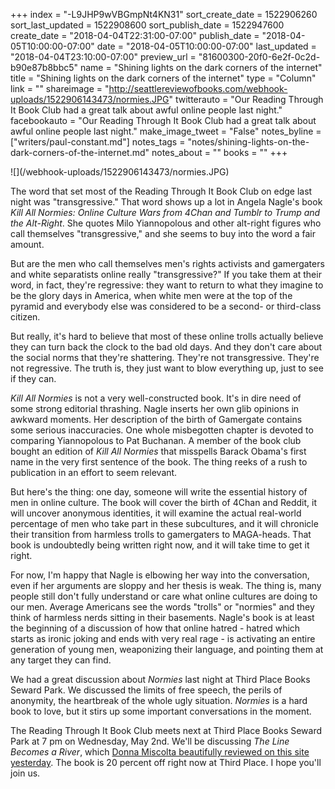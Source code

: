 +++
index = "-L9JHP9wVBGmpNt4KN31"
sort_create_date = 1522906260
sort_last_updated = 1522908600
sort_publish_date = 1522947600
create_date = "2018-04-04T22:31:00-07:00"
publish_date = "2018-04-05T10:00:00-07:00"
date = "2018-04-05T10:00:00-07:00"
last_updated = "2018-04-04T23:10:00-07:00"
preview_url = "81600300-20f0-6e2f-0c2d-b90e87b8bbc5"
name = "Shining lights on the dark corners of the internet"
title = "Shining lights on the dark corners of the internet"
type = "Column"
link = ""
shareimage = "http://seattlereviewofbooks.com/webhook-uploads/1522906143473/normies.JPG"
twitterauto = "Our Reading Through It Book Club had a great talk about awful online people last night."
facebookauto = "Our Reading Through It Book Club had a great talk about awful online people last night."
make_image_tweet = "False"
notes_byline = ["writers/paul-constant.md"]
notes_tags = "notes/shining-lights-on-the-dark-corners-of-the-internet.md"
notes_about = ""
books = ""
+++
<p class="image-left">![](/webhook-uploads/1522906143473/normies.JPG)</p>

The word that set most of the Reading Through It Book Club on edge last night was "transgressive." That word shows up a lot in Angela Nagle's book *Kill All Normies: Online Culture Wars from 4Chan and Tumblr to Trump and the Alt-Right*. She quotes Milo Yiannopolous and other alt-right figures who call themselves "transgressive," and she seems to buy into the word a fair amount.

But are the men who call themselves men's rights activists and gamergaters and white separatists online really "transgressive?" If you take them at their word, in fact, they're regressive: they want to return to what they imagine to be the glory days in America, when white men were at the top of the pyramid and everybody else was considered to be a second- or third-class citizen. 

But really, it's hard to believe that most of these online trolls actually believe they can turn back the clock to the bad old days. And they don't care about the social norms that they're shattering. They're not transgressive. They're not regressive. The truth is, they just want to blow everything up, just to see if they can.

*Kill All Normies* is not a very well-constructed book. It's in dire need of some strong editorial thrashing. Nagle inserts her own glib opinions in awkward moments. Her description of the birth of Gamergate contains some serious inaccuracies. One whole misbegotten chapter is devoted to comparing Yiannopolous to Pat Buchanan. A member of the book club bought an edition of *Kill All Normies* that misspells Barack Obama's first name in the very first sentence of the book. The thing reeks of a rush to publication in an effort to seem relevant.

But here's the thing: one day, someone will write the essential history of men in online culture. The book will cover the birth of 4Chan and Reddit, it will uncover anonymous identities, it will examine the actual real-world percentage of men who take part in these subcultures, and it will chronicle their transition from harmless trolls to gamergaters to MAGA-heads. That book is undoubtedly being written right now, and it will take time to get it right. 

For now, I'm happy that Nagle is elbowing her way into the conversation, even if her arguments are sloppy and her thesis is weak. The thing is, many people still don't fully understand or care what online cultures are doing to our men. Average Americans see the words "trolls" or "normies" and they think of harmless nerds sitting in their basements. Nagle's book is at least the beginning of a discussion of how that online hatred - hatred which starts as ironic joking and ends with very real rage - is activating an entire generation of young men, weaponizing their language, and pointing them at any target they can find.

We had a great discussion about *Normies* last night at Third Place Books Seward Park. We discussed the limits of free speech, the perils of anonymity, the heartbreak of the whole ugly situation. *Normies* is a hard book to love, but it stirs up some important conversations in the moment.

The Reading Through It Book Club meets next at Third Place Books Seward Park at 7 pm on Wednesday, May 2nd. We'll be discussing *The Line Becomes a River*, which [Donna Miscolta beautifully reviewed on this site yesterday]( http://www.seattlereviewofbooks.com/reviews/trying-to-make-sense-of-the-border/). The book is 20 percent off right now at Third Place. I hope you'll join us.
